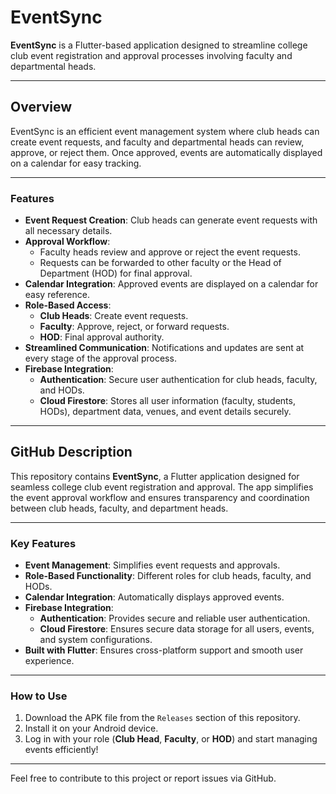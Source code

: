 # EventSync

**EventSync** is a Flutter-based application designed to streamline college club event registration and approval processes involving faculty and departmental heads.

---

## Overview

EventSync is an efficient event management system where club heads can create event requests, and faculty and departmental heads can review, approve, or reject them. Once approved, events are automatically displayed on a calendar for easy tracking.

---

### Features

- **Event Request Creation**: Club heads can generate event requests with all necessary details.
- **Approval Workflow**:
  - Faculty heads review and approve or reject the event requests.
  - Requests can be forwarded to other faculty or the Head of Department (HOD) for final approval.
- **Calendar Integration**: Approved events are displayed on a calendar for easy reference.
- **Role-Based Access**:
  - **Club Heads**: Create event requests.
  - **Faculty**: Approve, reject, or forward requests.
  - **HOD**: Final approval authority.
- **Streamlined Communication**: Notifications and updates are sent at every stage of the approval process.
- **Firebase Integration**:
  - **Authentication**: Secure user authentication for club heads, faculty, and HODs.
  - **Cloud Firestore**: Stores all user information (faculty, students, HODs), department data, venues, and event details securely.


---

## GitHub Description

This repository contains **EventSync**, a Flutter application designed for seamless college club event registration and approval. The app simplifies the event approval workflow and ensures transparency and coordination between club heads, faculty, and department heads.

---

### Key Features

- **Event Management**: Simplifies event requests and approvals.
- **Role-Based Functionality**: Different roles for club heads, faculty, and HODs.
- **Calendar Integration**: Automatically displays approved events.
- **Firebase Integration**:
  - **Authentication**: Provides secure and reliable user authentication.
  - **Cloud Firestore**: Ensures secure data storage for all users, events, and system configurations.
- **Built with Flutter**: Ensures cross-platform support and smooth user experience.

---

### How to Use

1. Download the APK file from the `Releases` section of this repository.
2. Install it on your Android device.
3. Log in with your role (**Club Head**, **Faculty**, or **HOD**) and start managing events efficiently!

---

Feel free to contribute to this project or report issues via GitHub.
